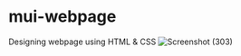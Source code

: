 # mui-webpage
Designing webpage using HTML &amp; CSS
![Screenshot (303)](https://user-images.githubusercontent.com/106490240/200859662-4159bc00-299b-4531-93de-80ed964a532e.png)
